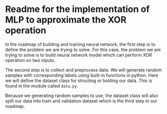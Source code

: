 # Readme for the implementation of MLP to approximate the XOR operation

In the roadmap of building and training neural network, the first step is to define the problem we are trying to solve. For this case, the problem we are trying to solve is to build neural network model which can perform XOR operation on two inputs.

The second step is to collect and preprocess data. We will generate random samples with corresponding labels using built-in functions in python. Here we will define the dataset class for structing or holding our data. This is found in the module called `data.py`. 

Because we generating random samples to use, the dataset class will also split our data into train and validation dataset which is the third step in our roadmap.